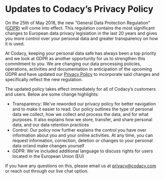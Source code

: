 # Updates to Codacy’s Privacy Policy

On the 25th of May 2018, the new “General Data Protection Regulation” ([GDPR](https://en.wikipedia.org/wiki/General_Data_Protection_Regulation)) will come into effect. This regulation contains the most significant changes to European data privacy legislation in the last 20 years and gives you more control over your personal data and greater transparency on how it is used.

At Codacy, keeping your personal data safe has always been a top priority and we look at GDPR as another opportunity for us to strengthen this commitment to you. We are changing our data processing policies, operations, activities and documentation in anticipation of the upcoming GDPR and have updated our [Privacy Policy](https://www.codacy.com/privacy) to incorporate said changes and specifically reflect the new regulation.

The updated policy takes effect immediately for all of Codacy’s customers and users. Below are some change highlights:

-   Transparency: We’ve reworded our privacy policy for better navigation and to make it easier to read. Our policy outlines the type of personal data we collect, how we collect and process the data, and for what purposes. It also explains how we store, transfer, and share personal data, and our data retention practices
-   Control: Our policy now further explains the control you have over information about you and your online activities. At any time, you can request information, correction, deletion or changes to your personal data or/and make changes yourself
-   GDPR: We’ve included additional language to discuss rights for users located in the European Union (EU)

If you have any questions on this, please email us at privacy@codacy.com or reach out through our live chat option.
